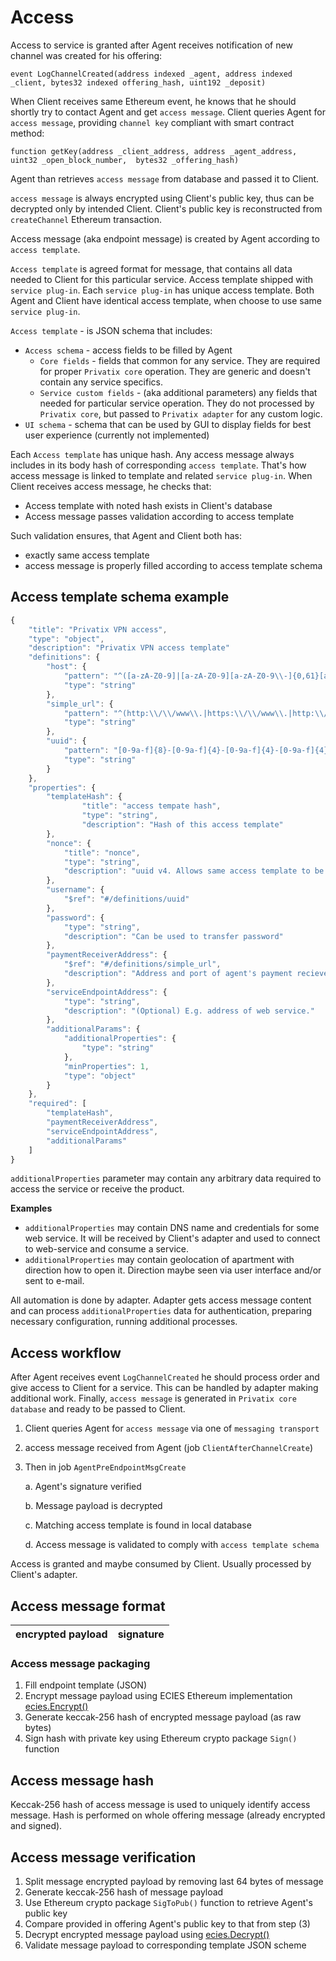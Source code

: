 # Access

Access to service is granted after Agent receives notification of new channel was created for his offering:

```text
event LogChannelCreated(address indexed _agent, address indexed _client, bytes32 indexed offering_hash, uint192 _deposit)
```

When Client receives same Ethereum event, he knows that he should shortly try to contact Agent and get `access message`. Client queries Agent for `access message`, providing `channel key` compliant with smart contract method:

```text
function getKey(address _client_address, address _agent_address, uint32 _open_block_number,  bytes32 _offering_hash)
```

Agent than retrieves `access message` from database and passed it to Client.

`access message` is always encrypted using Client's public key, thus can be decrypted only by intended Client. Client's public key is reconstructed from `createChannel` Ethereum transaction.

Access message \(aka endpoint message\) is created by Agent according to `access template`.

`Access template` is agreed format for message, that contains all data needed to Client for this particular service. Access template shipped with `service plug-in`. Each `service plug-in` has unique access template. Both Agent and Client have identical access template, when choose to use same `service plug-in`.

`Access template` - is JSON schema that includes:

* `Access schema` - access fields to be filled by Agent
  * `Core fields` - fields that common for any service. They are required for proper `Privatix core` operation. They are generic and doesn't contain any service specifics.
  * `Service custom fields` - \(aka additional parameters\) any fields that needed for particular service operation. They do not processed by `Privatix core`, but passed to `Privatix adapter` for any custom logic.
* `UI schema` - schema that can be used by GUI to display fields for best user experience \(currently not implemented\)

Each `Access template` has unique hash. Any access message always includes in its body hash of corresponding `access template`. That's how access message is linked to template and related `service plug-in`. When Client receives access message, he checks that:

* Access template with noted hash exists in Client's database
* Access message passes validation according to access template

Such validation ensures, that Agent and Client both has:

* exactly same access template
* access message is properly filled according to access template schema

## Access template schema example

```javascript
{
    "title": "Privatix VPN access",
    "type": "object",
    "description": "Privatix VPN access template"
    "definitions": {
        "host": {
            "pattern": "^([a-zA-Z0-9]|[a-zA-Z0-9][a-zA-Z0-9\\-]{0,61}[a-zA-Z0-9])(\\.([a-zA-Z0-9]|[a-zA-Z0-9][a-zA-Z0-9\\-]{0,61}[a-zA-Z0-9]))*:[0-9]{2,5}$",
            "type": "string"
        },
        "simple_url": {
            "pattern": "^(http:\\/\\/www\\.|https:\\/\\/www\\.|http:\\/\\/|https:\\/\\/)?.+",
            "type": "string"
        },
        "uuid": {
            "pattern": "[0-9a-f]{8}-[0-9a-f]{4}-[0-9a-f]{4}-[0-9a-f]{4}-[0-9a-f]{12}",
            "type": "string"
        }
    },
    "properties": {
        "templateHash": {
                "title": "access tempate hash",
                "type": "string",
                "description": "Hash of this access template"
        },
        "nonce": {
            "title": "nonce",
            "type": "string",
            "description": "uuid v4. Allows same access template to be shipped twice, resulting in unique access template offering hash."
        },
        "username": {
            "$ref": "#/definitions/uuid"
        },
        "password": {
            "type": "string",
            "description": "Can be used to transfer password"
        },
        "paymentReceiverAddress": {
            "$ref": "#/definitions/simple_url",
            "description": "Address and port of agent's payment reciever endpoint"
        },
        "serviceEndpointAddress": {
            "type": "string",
            "description": "(Optional) E.g. address of web service."
        },
        "additionalParams": {
            "additionalProperties": {
                "type": "string"
            },
            "minProperties": 1,
            "type": "object"
        }
    },
    "required": [
        "templateHash",
        "paymentReceiverAddress",
        "serviceEndpointAddress",
        "additionalParams"
    ]
}
```

`additionalProperties` parameter may contain any arbitrary data required to access the service or receive the product.

**Examples**

* `additionalProperties` may contain DNS name and credentials for some web service. It will be received by Client's adapter and used to connect to web-service and consume a service.
* `additionalProperties` may contain geolocation of apartment with direction how to open it. Direction maybe seen via user interface and/or sent to e-mail.

All automation is done by adapter. Adapter gets access message content and can process `additionalProperties` data for authentication, preparing necessary configuration, running additional processes.

## Access workflow

After Agent receives event `LogChannelCreated` he should process order and give access to Client for a service. This can be handled by adapter making additional work. Finally, `access message` is generated in `Privatix core database` and ready to be passed to Client.

1. Client queries Agent for `access message` via one of `messaging transport`
2. access message received from Agent \(job `ClientAfterChannelCreate`\)
3. Then in job `AgentPreEndpointMsgCreate`

   a. Agent's signature verified

   b. Message payload is decrypted

   c. Matching access template is found in local database

   d. Access message is validated to comply with `access template schema`

Access is granted and maybe consumed by Client. Usually processed by Client's adapter.

## Access message format

| encrypted payload | signature |
| :--- | :--- |


### Access message packaging

1. Fill endpoint template \(JSON\)
2. Encrypt message payload using ECIES Ethereum implementation [ecies.Encrypt\(\)](https://godoc.org/github.com/ethereum/go-ethereum/crypto/ecies#Encrypt)
3. Generate keccak-256 hash of encrypted message payload \(as raw bytes\)
4. Sign hash with private key using Ethereum crypto package `Sign()` function

## Access message hash

Keccak-256 hash of access message is used to uniquely identify access message. Hash is performed on whole offering message \(already encrypted and signed\).

## Access message verification

1. Split message encrypted payload by removing last 64 bytes of message
2. Generate keccak-256 hash of message payload
3. Use Ethereum crypto package `SigToPub()` function to retrieve Agent's public key
4. Compare provided in offering Agent's public key to that from step \(3\)
5. Decrypt encrypted message payload using [ecies.Decrypt\(\)](https://godoc.org/github.com/ethereum/go-ethereum/crypto/ecies#PrivateKey.Decrypt)
6. Validate message payload to corresponding template JSON scheme

